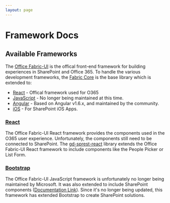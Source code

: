 ```yaml
---
layout: page
---
```

# Framework Docs

## Available Frameworks

The [Office Fabric-UI](https://developer.microsoft.com/en-us/fabric) is the offical front-end framework for building experiences in SharePoint and Office 365. To handle the various development frameworks, the [Fabric Core](https://developer.microsoft.com/en-us/fabric#/styles) is the base library which is extended to:

* [React](https://developer.microsoft.com/en-us/fabric#/components) - Offical framework used for O365
* [JavaScript](https://developer.microsoft.com/en-us/fabric-js) - No longer being maintained at this time.
* [Angular](https://developer.microsoft.com/en-us/fabric#/angular-js) - Based on Angular v1.6.x, and maintained by the community.
* [iOS](https://developer.microsoft.com/en-us/fabric#/fabric-ios) - For SharePoint iOS Apps.

### [React](react)

The Office Fabric-UI React framework provides the components used in the O365 user experience. Unfortunately, the components still need to be connected to SharePoint. The [gd-sprest-react](react) library extends the Office Fabric-UI React framework to include components like the People Picker or List Form.

### [Bootstrap](bs)

The Office Fabric-UI JavaScript framework is unfortunately no longer being maintained by Microsoft. It was also extended to include SharePoint components ([Documentation Link](js)). Since it's no longer being updated, this framework has extended Bootstrap to create SharePoint solutions.